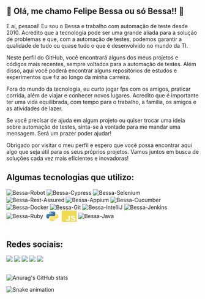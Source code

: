 ## 👋 Olá, me chamo Felipe Bessa ou só Bessa!! 👋

E aí, pessoal! Eu sou o Bessa e trabalho com automação de teste desde 2010. Acredito que a tecnologia pode ser uma grande aliada para a solução de problemas e que, com a automação de testes, podemos garantir a qualidade de tudo ou quase tudo o que é desenvolvido no mundo da TI.

Neste perfil do GitHub, você encontrará alguns dos meus projetos e códigos mais recentes, sempre voltados para a automação de testes. Além disso, aqui você poderá encontrar alguns repositórios de estudos e experimentos que fiz ao longo da minha carreira.

Fora do mundo da tecnologia, eu curto jogar fps com os amigos, praticar corrida, além de viajar e conhecer novos lugares. Acredito que é importante ter uma vida equilibrada, com tempo para o trabalho, a família, os amigos e as atividades de lazer.

Se você precisar de ajuda em algum projeto ou quiser trocar uma ideia sobre automação de testes, sinta-se à vontade para me mandar uma mensagem. Será um prazer poder ajudar!

Obrigado por visitar o meu perfil e espero que você possa encontrar aqui algo que seja útil para os seus próprios projetos. Vamos juntos em busca de soluções cada vez mais eficientes e inovadoras!

## Algumas tecnologias que utilizo:
<div style="display: inline_block">
  <img align="center" alt="Bessa-Robot" height="30" width="40" src="https://cdn.worldvectorlogo.com/logos/robot-framework.svg">
  <img align="center" alt="Bessa-Cypress" height="30" width="40" src="https://iconape.com/wp-content/files/gj/370774/svg/370774.svg">
  <img align="center" alt="Bessa-Selenium" height="30" width="40" src="https://cdn.jsdelivr.net/gh/devicons/devicon/icons/selenium/selenium-original.svg">
  <img align="center" alt="Bessa-Rest-Assured" height="30" width="30" src="https://avatars.githubusercontent.com/u/19369327?s=280&v=4">
  <img align="center" alt="Bessa-Appium" height="30" width="40" src="https://cdn.worldvectorlogo.com/logos/appium.svg">
  <img align="center" alt="Bessa-Cucumber" height="30" width="40" src="https://cdn.jsdelivr.net/gh/devicons/devicon/icons/cucumber/cucumber-plain.svg">
  <img align="center" alt="Bessa-Docker" height="30" width="40" src="https://cdn.jsdelivr.net/gh/devicons/devicon/icons/docker/docker-plain-wordmark.svg">
  <img align="center" alt="Bessa-Git" height="30" width="40" src="https://cdn.jsdelivr.net/gh/devicons/devicon/icons/git/git-original.svg">
  <img align="center" alt="Bessa-IntelliJ" height="30" width="40" src="https://cdn.worldvectorlogo.com/logos/intellij-idea-1.svg">
  <img align="center" alt="Bessa-Jenkins" height="30" width="40" src="https://cdn.jsdelivr.net/gh/devicons/devicon/icons/jenkins/jenkins-original.svg">
  <img align="center" alt="Bessa-Ruby" height="30" width="40" src="https://cdn.jsdelivr.net/gh/devicons/devicon/icons/ruby/ruby-original.svg"> 
  <img align="center" alt="Bessa-Python" height="30" width="40" src="https://raw.githubusercontent.com/devicons/devicon/master/icons/python/python-original.svg">
  <img align="center" alt="Besa-Js" height="30" width="40" src="https://raw.githubusercontent.com/devicons/devicon/master/icons/javascript/javascript-plain.svg">
  <img align="center" alt="Bessa-Java" height="30" width="40" src="https://cdn.worldvectorlogo.com/logos/java-14.svg"><br><br>
</div>

 ## Redes sociais:
<div>
  <a href="https://instagram.com/fdalvechio" target="_blank"><img src="https://img.shields.io/badge/-Instagram-%23E4405F?style=for-the-badge&logo=instagram&logoColor=white" target="_blank"></a>
  <a href="https://api.whatsapp.com/send?phone=5511962614291" target="_blank"><img src="https://img.shields.io/badge/WhatsApp-25D366?style=for-the-badge&logo=whatsapp&logoColor=white" target="_blank"></a>
  <a href="https://discord.gg/p5pZAjMg" target="_blank"><img src="https://img.shields.io/badge/Discord-7289DA?style=for-the-badge&logo=discord&logoColor=white" target="_blank"></a> 
  <a href="mailto:ffvechio@gmail.com"><img src="https://img.shields.io/badge/-Gmail-%23333?style=for-the-badge&logo=gmail&logoColor=white" target="_blank"></a>
  <a href="https://linkedin.com/in/ffvechio" target="_blank"><img src="https://img.shields.io/badge/-LinkedIn-%230077B5?style=for-the-badge&logo=linkedin&logoColor=white" target="_blank"></a>
</div>

  ##

![Anurag's GitHub stats](https://github-readme-stats.vercel.app/api?username=ffvechio&show_icons=true&theme=radical)


![Snake animation](https://github.com/ffvechio/ffvechio/blob/output/github-contribution-grid-snake.svg)
